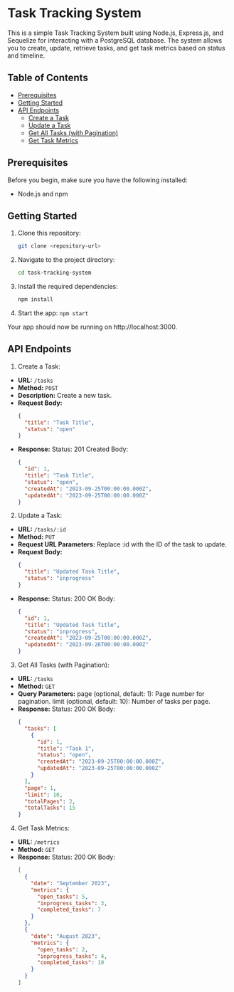 # Task Tracking System

This is a simple Task Tracking System built using Node.js, Express.js, and Sequelize for interacting with a PostgreSQL database. The system allows you to create, update, retrieve tasks, and get task metrics based on status and timeline.

## Table of Contents

- [Prerequisites](#prerequisites)
- [Getting Started](#getting-started)
- [API Endpoints](#api-endpoints)
  - [Create a Task](#create-a-task)
  - [Update a Task](#update-a-task)
  - [Get All Tasks (with Pagination)](#get-all-tasks-with-pagination)
  - [Get Task Metrics](#get-task-metrics)

## Prerequisites

Before you begin, make sure you have the following installed:

- Node.js and npm

## Getting Started

1. Clone this repository:

   ```bash
   git clone <repository-url>
   ```

2. Navigate to the project directory:
   ```bash
   cd task-tracking-system
   ```
3. Install the required dependencies:

   ```bash
   npm install
   ```

4. Start the app:
   `npm start`

Your app should now be running on http://localhost:3000.

## API Endpoints

1. Create a Task:

- **URL:** `/tasks`
- **Method:** `POST`
- **Description:** Create a new task.
- **Request Body:**
  ```json
  {
    "title": "Task Title",
    "status": "open"
  }
  ```
- **Response:**
  Status: 201 Created
  Body:
  ```json
  {
    "id": 1,
    "title": "Task Title",
    "status": "open",
    "createdAt": "2023-09-25T00:00:00.000Z",
    "updatedAt": "2023-09-25T00:00:00.000Z"
  }
  ```

2. Update a Task:

- **URL:** `/tasks/:id`
- **Method:** `PUT`
- **Request URL Parameters:** Replace :id with the ID of the task to update.
- **Request Body:**
  ```json
  {
    "title": "Updated Task Title",
    "status": "inprogress"
  }
  ```
- **Response:**
  Status: 200 OK
  Body:
  ```json
  {
    "id": 1,
    "title": "Updated Task Title",
    "status": "inprogress",
    "createdAt": "2023-09-25T00:00:00.000Z",
    "updatedAt": "2023-09-26T00:00:00.000Z"
  }
  ```

3. Get All Tasks (with Pagination):

- **URL:** `/tasks`
- **Method:** `GET`
- **Query Parameters:**
  page (optional, default: 1): Page number for pagination.
  limit (optional, default: 10): Number of tasks per page.
- **Response:**
  Status: 200 OK
  Body:
  ```json
  {
    "tasks": [
      {
        "id": 1,
        "title": "Task 1",
        "status": "open",
        "createdAt": "2023-09-25T00:00:00.000Z",
        "updatedAt": "2023-09-25T00:00:00.000Z"
      }
    ],
    "page": 1,
    "limit": 10,
    "totalPages": 2,
    "totalTasks": 15
  }
  ```

4. Get Task Metrics:

- **URL:** `/metrics`
- **Method:** `GET`
- **Response:**
  Status: 200 OK
  Body:
  ```json
  [
    {
      "date": "September 2023",
      "metrics": {
        "open_tasks": 5,
        "inprogress_tasks": 3,
        "completed_tasks": 7
      }
    },
    {
      "date": "August 2023",
      "metrics": {
        "open_tasks": 2,
        "inprogress_tasks": 4,
        "completed_tasks": 10
      }
    }
  ]
  ```
